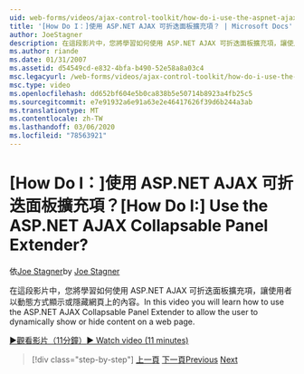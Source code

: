 ```yaml
---
uid: web-forms/videos/ajax-control-toolkit/how-do-i-use-the-aspnet-ajax-collapsable-panel-extender
title: '[How Do I：]使用 ASP.NET AJAX 可折迭面板擴充項？ | Microsoft Docs'
author: JoeStagner
description: 在這段影片中，您將學習如何使用 ASP.NET AJAX 可折迭面板擴充項，讓使用者以動態方式顯示或隱藏網頁上的內容。
ms.author: riande
ms.date: 01/31/2007
ms.assetid: d54549cd-e832-4bfa-b490-52e58a8a03c4
msc.legacyurl: /web-forms/videos/ajax-control-toolkit/how-do-i-use-the-aspnet-ajax-collapsable-panel-extender
msc.type: video
ms.openlocfilehash: dd652bf604e5b0ca838b5e50714b8923a4fb25c5
ms.sourcegitcommit: e7e91932a6e91a63e2e46417626f39d6b244a3ab
ms.translationtype: MT
ms.contentlocale: zh-TW
ms.lasthandoff: 03/06/2020
ms.locfileid: "78563921"
---
```

# <a name="how-do-i-use-the-aspnet-ajax-collapsable-panel-extender"></a><span data-ttu-id="c4a5f-104">[How Do I：]使用 ASP.NET AJAX 可折迭面板擴充項？</span><span class="sxs-lookup"><span data-stu-id="c4a5f-104">[How Do I:] Use the ASP.NET AJAX Collapsable Panel Extender?</span></span>

<span data-ttu-id="c4a5f-105">依[Joe Stagner](https://github.com/JoeStagner)</span><span class="sxs-lookup"><span data-stu-id="c4a5f-105">by [Joe Stagner](https://github.com/JoeStagner)</span></span>

<span data-ttu-id="c4a5f-106">在這段影片中，您將學習如何使用 ASP.NET AJAX 可折迭面板擴充項，讓使用者以動態方式顯示或隱藏網頁上的內容。</span><span class="sxs-lookup"><span data-stu-id="c4a5f-106">In this video you will learn how to use the ASP.NET AJAX Collapsable Panel Extender to allow the user to dynamically show or hide content on a web page.</span></span>

[<span data-ttu-id="c4a5f-107">&#9654;觀看影片（11分鐘）</span><span class="sxs-lookup"><span data-stu-id="c4a5f-107">&#9654; Watch video (11 minutes)</span></span>](https://channel9.msdn.com/Blogs/ASP-NET-Site-Videos/how-do-i-use-the-aspnet-ajax-collapsable-panel-extender)

> [!div class="step-by-step"]
> <span data-ttu-id="c4a5f-108">[上一頁](how-do-i-use-the-aspnet-ajax-accordion-control.md)
> [下一頁](how-do-i-use-the-aspnet-ajax-draggable-panel-extender.md)</span><span class="sxs-lookup"><span data-stu-id="c4a5f-108">[Previous](how-do-i-use-the-aspnet-ajax-accordion-control.md)
[Next](how-do-i-use-the-aspnet-ajax-draggable-panel-extender.md)</span></span>
